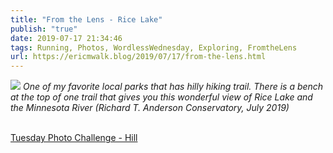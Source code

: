 ```yaml
---
title: "From the Lens - Rice Lake"
publish: "true"
date: 2019-07-17 21:34:46
tags: Running, Photos, WordlessWednesday, Exploring, FromtheLens
url: https://ericmwalk.blog/2019/07/17/from-the-lens.html
---
```


![](https://ericmwalk.blog/uploads/2022/5e2e26d2ee.jpg)
*One of my favorite local parks that has hilly hiking trail. There is a bench at the top of one trail that gives you this wonderful view of Rice Lake and the Minnesota River (Richard T. Anderson Conservatory, July 2019)*

<br>
<a href="https://dutchgoesthephoto.net/2019/07/17/tuesday-photo-challenge-hill/">Tuesday Photo Challenge - Hill</a>